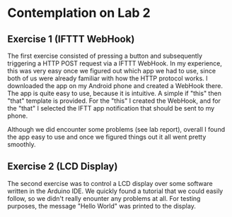 # Contemplation on Lab 2

## Exercise 1 (IFTTT WebHook)

The first exercise consisted of pressing a button and subsequently triggering a HTTP POST request via a IFTTT WebHook. In my experience, this was very easy once we figured out which app we had to use, since both of us were already familiar with how the HTTP protocol works. I downloaded the app on my Android phone and created a WebHook there. The app is quite easy to use, because it is intuitive. A simple if "this" then "that" template is provided. For the "this" I created the WebHook, and for the "that" I selected the IFTT app notification that should be sent to my phone.

Although we did encounter some problems (see lab report), overall I found the app easy to use and once we figured things out it all went pretty smoothly.

## Exercise 2 (LCD Display)

The second exercise was to control a LCD display over some software written in the Arduino IDE. We quickly found a tutorial that we could easily follow, so we didn't really enounter any problems at all. For testing purposes, the message "Hello World" was printed to the display.
